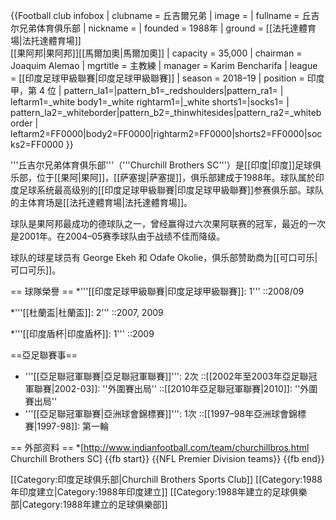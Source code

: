 {{Football club infobox
| clubname   = 丘吉爾兄弟
| image      = 
| fullname   = 丘吉尔兄弟体育俱乐部
| nickname   = 
| founded    = 1988年 
| ground     = [[法托達體育場|法托達體育場]]<br />[[果阿邦|果阿邦]][[馬爾加奧|馬爾加奧]]
| capacity   = 35,000
| chairman   = Joaquim Alemao
| mgrtitle   = 主教練
| manager    = Karim Bencharifa
| league     = [[印度足球甲級聯賽|印度足球甲級聯賽]]
| season     = 2018–19
| position   = 印度甲，第 4 位
| pattern_la1=|pattern_b1=_redshoulders|pattern_ra1=
| leftarm1=_white body1=_white rightarm1=|_white shorts1=|socks1=
| pattern_la2=_whiteborder|pattern_b2=_thinwhitesides|pattern_ra2=_whiteborder
| leftarm2=FF0000|body2=FF0000|rightarm2=FF0000|shorts2=FF0000|socks2=FF0000
}}

'''丘吉尔兄弟体育俱乐部'''（'''Churchill Brothers SC'''）是[[印度|印度]]足球俱乐部，位于[[果阿|果阿]]，[[萨塞提|萨塞提]]，俱乐部建成于1988年。球队属於印度足球系统最高级别的[[印度足球甲級聯賽|印度足球甲級聯賽]]参赛俱乐部。球队的主体育场是[[法托達體育場|法托達體育場]]。

球队是果阿邦最成功的德球队之一，曾经赢得过六次果阿联赛的冠军，最近的一次是2001年。在2004–05赛季球队由于战绩不佳而降级。 

球队的球星球员有 George Ekeh 和 Odafe Okolie，俱乐部赞助商为[[可口可乐|可口可乐]]。

== 球隊榮譽 ==
*'''[[印度足球甲級聯賽|印度足球甲級聯賽]]: 1'''
::2008/09

*'''[[杜蘭盃|杜蘭盃]]: 2'''
::2007, 2009

*'''[[印度盾杯|印度盾杯]]: 1'''
::2009

==亞足聯賽事==
* '''[[亞足聯冠軍聯賽|亞足聯冠軍聯賽]]''': 2次
::[[2002年至2003年亞足聯冠軍聯賽|2002-03]]: ''外圍賽出局''
::[[2010年亞足聯冠軍聯賽|2010]]: ''外圍賽出局''
* '''[[亞足聯冠軍聯賽|亞洲球會錦標賽]]''': 1次
::[[1997–98年亞洲球會錦標賽|1997-98]]: 第一輪

== 外部资料 ==
*[http://www.indianfootball.com/team/churchillbros.html Churchill Brothers SC]
{{fb start}}
{{NFL Premier Division teams}}
{{fb end}}

[[Category:印度足球俱乐部|Churchill Brothers Sports Club]]
[[Category:1988年印度建立|Category:1988年印度建立]]
[[Category:1988年建立的足球俱樂部|Category:1988年建立的足球俱樂部]]